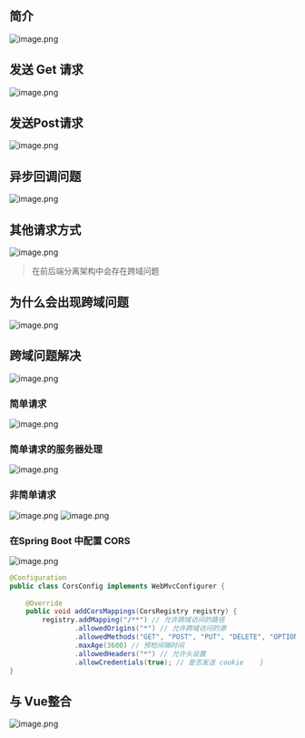 ## 简介

![image.png](https://cdn.jsdelivr.net/gh/03xiaoyuhe/PicStore/img/202501102358357.png)


## 发送 Get 请求

![image.png](https://cdn.jsdelivr.net/gh/03xiaoyuhe/PicStore/img/202501110001026.png)

## 发送Post请求

![image.png](https://cdn.jsdelivr.net/gh/03xiaoyuhe/PicStore/img/202501110003218.png)

## 异步回调问题

![image.png](https://cdn.jsdelivr.net/gh/03xiaoyuhe/PicStore/img/202501110004475.png)

## 其他请求方式

![image.png](https://cdn.jsdelivr.net/gh/03xiaoyuhe/PicStore/img/202501110005362.png)

> 在前后端分离架构中会存在跨域问题

## 为什么会出现跨域问题

![image.png](https://cdn.jsdelivr.net/gh/03xiaoyuhe/PicStore/img/202501110032885.png)

## 跨域问题解决

![image.png](https://cdn.jsdelivr.net/gh/03xiaoyuhe/PicStore/img/202501110034138.png)

### 简单请求

![image.png](https://cdn.jsdelivr.net/gh/03xiaoyuhe/PicStore/img/202501110035519.png)

### 简单请求的服务器处理

![image.png](https://cdn.jsdelivr.net/gh/03xiaoyuhe/PicStore/img/202501110036175.png)

### 非简单请求

![image.png](https://cdn.jsdelivr.net/gh/03xiaoyuhe/PicStore/img/202501110037182.png)
![image.png](https://cdn.jsdelivr.net/gh/03xiaoyuhe/PicStore/img/202501110038380.png)

### 在Spring Boot 中配置 CORS

![image.png](https://cdn.jsdelivr.net/gh/03xiaoyuhe/PicStore/img/202501110040533.png)

```java
@Configuration  
public class CorsConfig implements WebMvcConfigurer {  
  
    @Override  
    public void addCorsMappings(CorsRegistry registry) {  
        registry.addMapping("/**") // 允许跨域访问的路径  
                .allowedOrigins("*") // 允许跨域访问的源  
                .allowedMethods("GET", "POST", "PUT", "DELETE", "OPTIONS") // 允许请求方法  
                .maxAge(3600) // 预检间隔时间  
                .allowedHeaders("*") // 允许头设置  
                .allowCredentials(true); // 是否发送 cookie    }  
}
```

## 与 Vue整合

![image.png](https://cdn.jsdelivr.net/gh/03xiaoyuhe/PicStore/img/202501110106006.png)

